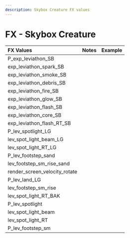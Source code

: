 ```yaml
---
description: Skybox Creature FX values
---
```


# FX - Skybox Creature

| FX Values | Notes | Example |
| :--- | :--- | :--- |
| P\_exp\_leviathon\_SB |  |  |
| exp\_leviathon\_spark\_SB |  |  |
| exp\_leviathon\_smoke\_SB |  |  |
| exp\_leviathon\_debris\_SB |  |  |
| exp\_leviathon\_fire\_SB |  |  |
| exp\_leviathon\_glow\_SB |  |  |
| exp\_leviathon\_flash\_SB |  |  |
| exp\_leviathon\_core\_SB |  |  |
| exp\_leviathon\_flash\_RT\_SB |  |  |
| P\_lev\_spotlight\_LG |  |  |
| lev\_spot\_light\_beam\_LG |  |  |
| lev\_spot\_light\_RT\_LG |  |  |
| P\_lev\_footstep\_sand |  |  |
| lev\_footstep\_sm\_rise\_sand |  |  |
| render\_screen\_velocity\_rotate |  |  |
| P\_lev\_land\_LG |  |  |
| lev\_footstep\_sm\_rise |  |  |
| lev\_spot\_light\_RT\_BAK |  |  |
| P\_lev\_spotlight |  |  |
| lev\_spot\_light\_beam |  |  |
| lev\_spot\_light\_RT |  |  |
| P\_lev\_footstep\_sm |  |  |

